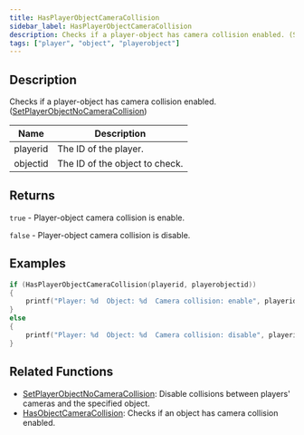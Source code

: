```yaml
---
title: HasPlayerObjectCameraCollision
sidebar_label: HasPlayerObjectCameraCollision
description: Checks if a player-object has camera collision enabled. (SetPlayerObjectNoCameraCollision)
tags: ["player", "object", "playerobject"]
---
```


<VersionWarn version='omp v1.1.0.2612' />

## Description

Checks if a player-object has camera collision enabled. ([SetPlayerObjectNoCameraCollision](SetPlayerObjectNoCameraCollision))

| Name     | Description                    |
|----------|--------------------------------|
| playerid | The ID of the player.          |
| objectid | The ID of the object to check. |

## Returns

`true` - Player-object camera collision is enable.

`false` - Player-object camera collision is disable.

## Examples

```c
if (HasPlayerObjectCameraCollision(playerid, playerobjectid))
{
    printf("Player: %d  Object: %d  Camera collision: enable", playerid, playerobjectid);
}
else
{
    printf("Player: %d  Object: %d  Camera collision: disable", playerid, playerobjectid);
}
```

## Related Functions

- [SetPlayerObjectNoCameraCollision](SetPlayerObjectNoCameraCollision): Disable collisions between players' cameras and the specified object.
- [HasObjectCameraCollision](HasObjectCameraCollision): Checks if an object has camera collision enabled.
